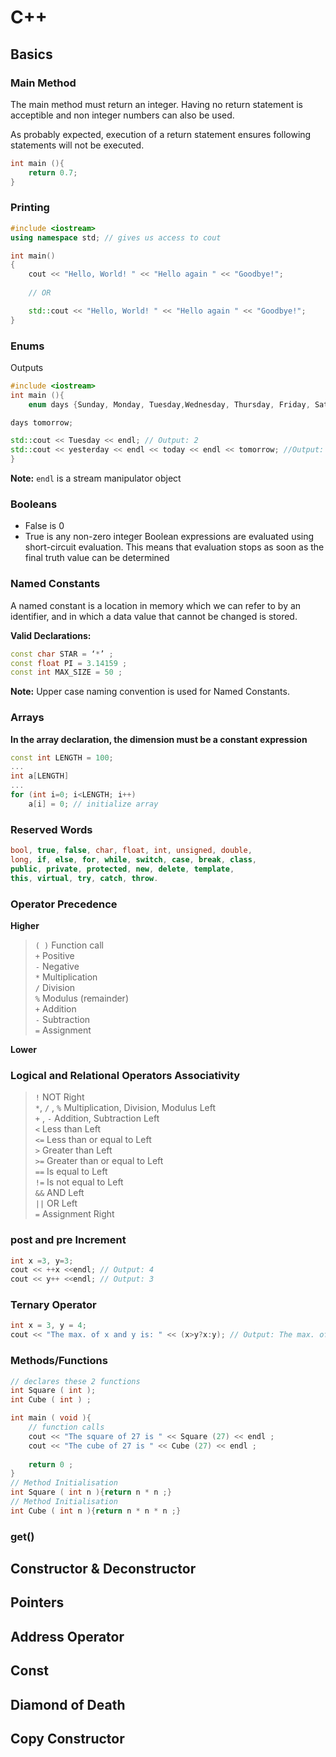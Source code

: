 # C++ #

## Basics ##

### **Main Method** ###

The main method must return an integer.
Having no return statement is acceptible and non integer numbers can also be used.  

As probably expected, execution of a return statement ensures following statements will not be executed.

```cpp
int main (){
    return 0.7;
}
```

### **Printing** ###

```cpp
#include <iostream>
using namespace std; // gives us access to cout

int main() 
{
    cout << "Hello, World! " << "Hello again " << "Goodbye!";
    
    // OR

    std::cout << "Hello, World! " << "Hello again " << "Goodbye!";
}
```

### **Enums** ###

Outputs 

```cpp
#include <iostream>
int main (){
    enum days {Sunday, Monday, Tuesday,Wednesday, Thursday, Friday, Saturday} yesterday, today;

days tomorrow;

std::cout << Tuesday << endl; // Output: 2
std::cout << yesterday << endl << today << endl << tomorrow; //Output: 686796 143896 117208 [on separate lines]
}
```

**Note:** `endl` is a stream manipulator object 

### **Booleans** ###

* False is 0
* True is any non-zero integer
Boolean expressions are evaluated using short-circuit evaluation. 
This means that evaluation stops as soon as the final truth value can be determined

### **Named Constants** ###
A named constant is a location in memory which we can refer to by an identifier, and in which a data value that cannot be changed is stored.

**Valid Declarations:**
```cpp
const char STAR = ‘*’ ;
const float PI = 3.14159 ;
const int MAX_SIZE = 50 ;
```

**Note:** Upper case naming convention is used for Named Constants.


### **Arrays** ###
 **In the array declaration, the dimension must be a constant expression**

```cpp
const int LENGTH = 100;
...
int a[LENGTH]
...
for (int i=0; i<LENGTH; i++)
    a[i] = 0; // initialize array
```


### **Reserved Words** ###

```cpp
bool, true, false, char, float, int, unsigned, double,
long, if, else, for, while, switch, case, break, class, 
public, private, protected, new, delete, template, 
this, virtual, try, catch, throw.
```

### **Operator Precedence** ###

**Higher**   
>`( )` Function call  
>`+`   Positive  
>`-`   Negative  
>`*`   Multiplication  
>`/`   Division  
>`%`   Modulus (remainder)  
>`+`   Addition  
>`-`   Subtraction  
>`=`   Assignment  

**Lower**

### **Logical and Relational Operators Associativity** ###

>`!` NOT Right  
>`*`, `/` , `%` Multiplication, Division, Modulus Left  
>`+` , `-` Addition, Subtraction Left  
>`<` Less than Left  
>`<=` Less than or equal to Left  
>`>` Greater than Left  
>`>=` Greater than or equal to Left  
>`==` Is equal to Left  
>`!=` Is not equal to Left  
>`&&` AND Left  
>`||` OR Left  
>`=` Assignment Right













### post and pre Increment ###

```cpp
int x =3, y=3;
cout << ++x <<endl; // Output: 4
cout << y++ <<endl; // Output: 3
```

### Ternary Operator ###
```cpp 
int x = 3, y = 4;
cout << "The max. of x and y is: " << (x>y?x:y); // Output: The max. of x and y is: 4 
```

### Methods/Functions ###

```cpp
// declares these 2 functions
int Square ( int );
int Cube ( int ) ;

int main ( void ){
    // function calls
    cout << "The square of 27 is " << Square (27) << endl ;
    cout << "The cube of 27 is " << Cube (27) << endl ;
    
    return 0 ;
}
// Method Initialisation
int Square ( int n ){return n * n ;}
// Method Initialisation
int Cube ( int n ){return n * n * n ;}
```

### get() ###



## Constructor & Deconstructor ##

## Pointers ##



## Address Operator ##

## Const ##

## Diamond of Death ##

## Copy Constructor ##

